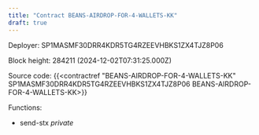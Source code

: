 ```yaml
---
title: "Contract BEANS-AIRDROP-FOR-4-WALLETS-KK"
draft: true
---
```

Deployer: SP1MASMF30DRR4KDR5TG4RZEEVHBKS1ZX4TJZ8P06


 



Block height: 284211 (2024-12-02T07:31:25.000Z)

Source code: {{<contractref "BEANS-AIRDROP-FOR-4-WALLETS-KK" SP1MASMF30DRR4KDR5TG4RZEEVHBKS1ZX4TJZ8P06 BEANS-AIRDROP-FOR-4-WALLETS-KK>}}

Functions:

* send-stx _private_
